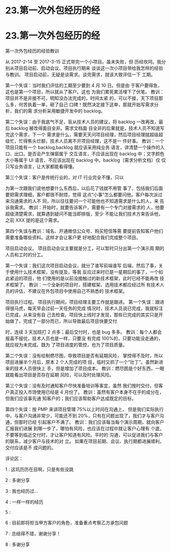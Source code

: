 # 23.第一次外包经历的经

# 23.第一次外包经历的经

第一次外包经历的经验教训

从 2017-2-14 至 2017-3-15 正式带完一个小项目。虽未失败，但 历经坎坷。我分别从项目启动前、启动会议、项目执行期来 谈谈这一次小项目带给我怎样的经验与教训。 项目启动前，无疑是谈需求。谈完需求，就该大致评估一下 工期。

第一个失误：当时我们评估的工期至少要到 4 月 10 日。但是由 于客户要得急，这也是第一个项目，所以就从了客户。这也 为我们累死累活埋下了伏笔。 教训：项目并不是非接不可，明知没办法完成的，时间太紧 的，可以不接，天下项目那么多，何苦执着一单，砸了自己 口碑！既然决定接下这单，那就开始写需求分析，我们的需 求分析采用敏捷开发中的 backlog。

第二个失误：由于我底气不足，盲从技术人员的建议，将 backlog 一改再改，最后 backlog 被改得面目全非。需求文档面 目全非的后果就是，技术人员不知道写完这个需求，下一个 需求是什么，需要天天问项目经理，然后项目经理就超级超 级忙，忙得焦头烂额，技术人员离不开项目经理，这不是一 件好事。 教训：一个项目只能有一个 backlog,backlog 就应该采用纯业务 语言，讲清楚一个操作的入口、出口。是否会产生弹窗属于 交互语言，不应该出现在 backlog 中；文字颜色大小等属于 UI 语言，不应该出现在 backlog 中。backlog（需求分析文档）仅 仅只写业务语言，让大家都能看得懂。

第三个失误：客户是传统行业的，对 IT 行业完全不懂，只以

为第一次跟我们说他想要什么东西后，以后花了钱就不用管 事了，包括我们后面要把需求理细，客户都很不耐烦，觉得 这点“小事”怎么都要问他。客户每次派过来沟通需求的人不 同，所以往往要问一个可能他也不知道需求是什么的人，来 告诉我需求。 教训：开始时，就要告诉客户，需要有一个专门对接需求的 人，他要超级清楚需求，就算遇到疑问不能当即排版，至少 不能让我们技术方来告诉他，之前 XXX 提的是这个需求。

第四个失误与教训：域名、开通微信公众号、购买短信等需 要提前告知客户他们需要准备哪些资料。这样才会让客户更 好地配合我们完成整个项目。

项目启动会议。 项目启动会议主要就是分工，可以暂时只分出第一个演示周 期的人员和工时的分工。

第一个失误：我们这次项目启动会议，就分了谁写前端谁写 后端，然后了事，关于使用什么技术框架，没有提及，等我 反应过来时已是一星期后的事了，一个如此紧迫的项目，他 们使用的是以前没接触过的新技术框架，此时已经不能再改 技术框架了。 教训：一个全新的项目时，搭建框架、选用技术都应经过所 有技术人员的评估，不建议在外包项目中使用自己不熟悉的 技术框架。

项目执行过程。 项目执行期间，项目经理主要工作就是跟进。 第一个失误：跟进得很马虎，每天早会过前一天任务的完成 情况时，技术人员说已完成，我就标注已完成，从来没有自 己去检查。项目快上线时才发现，那些已完成的其实只是开 始做了，完成了一部分而已，所以导致最后项目快要交付

时，连续 3 天加班打 2 点多；最后交付时，也是 bug 多多。 教训：每个人都会报喜不报忧，技术人员也是一样，只要没 有完成 100%的，只要功能没走通的，就应视为未完成。既为 了项目进度的管控，也为了项目质量。

第二个失误：没有绘制燃尽图，导致项目是否有延期风险， 掌控得不及时，所以项目进展半个月后，原本 2 个人完成的项 目，临时又抓了一个“壮丁”。虽然新进来的技术人员很快上 手，但是增加了项目成本。 教训：燃尽图是个好东西，一眼就能看出项目是否存在延期 风险，可以及时处理风险。

第三个失误：没有及时通知客户尽快准备培训等事宜，虽然 我们按时交付，但客户真正投入市场使用已经是 4 月份了。 教训：虽然有客户本身不在乎的成分在，但我们应该事先通 知客户的；我们应该帮助客户达成既定的目标。

第四个失误：按 PMP 来讲项目管理 75%以上时间在沟通上， 但是我们实际执行中，与客户沟通非常少，可能还不到 20%，只有在问题出现了，我们才与客户沟通，但那时已经 引起客户不满了。 教训：我们应该每当每个演示周期，就向客户汇报我们进展 到哪一步了，哪怕有风险，也应该在过程中就让客户心理有 个底，不要等到临近交付时，才让客户知道有风险。平时的 沟通，可以促进我们与客户的联系，减少客户与技术的对 立。 如果在项目前期、会议、执行期都进展顺利，交付应该是不 成问题的。

评论区：

1 : 这坑历历在目啊，只是有些没跳

2 : 多谢分享

3 : 我也经历过...

4 : 一样一样的经历

5 :

6 : 目前即将担当甲方客户的角色，准备重点考察乙方承包问题

7 : 总结得不错，谢谢分享！

8 : 多谢分享